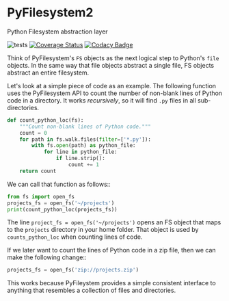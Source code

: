 PyFilesystem2
=============

Python Filesystem abstraction layer

![tests](https://travis-ci.org/PyFilesystem/pyfilesystem2.svg?branch=master) [![Coverage Status](https://coveralls.io/repos/github/PyFilesystem/pyfilesystem2/badge.svg)](https://coveralls.io/github/PyFilesystem/pyfilesystem2) [![Codacy Badge](https://api.codacy.com/project/badge/Grade/30ad6445427349218425d93886ade9ee)](https://www.codacy.com/app/will-mcgugan/pyfilesystem2?utm_source=github.com&amp;utm_medium=referral&amp;utm_content=PyFilesystem/pyfilesystem2&amp;utm_campaign=Badge_Grade)

Think of PyFilesystem's ``FS`` objects as the next logical step to
Python's ``file`` objects. In the same way that file objects abstract a
single file, FS objects abstract an entire filesystem.

Let's look at a simple piece of code as an example. The following function uses the PyFilesystem API to count the number of non-blank lines of Python code in a directory. It works *recursively*, so it will find ``.py`` files in all sub-directories.

```python
def count_python_loc(fs):
    """Count non-blank lines of Python code."""
    count = 0
    for path in fs.walk.files(filter=['*.py']):
        with fs.open(path) as python_file:
            for line in python_file:
                if line.strip():
                    count += 1
    return count
```

We can call that function as follows::

```python
from fs import open_fs
projects_fs = open_fs('~/projects')
print(count_python_loc(projects_fs))
```

The line ``project_fs = open_fs('~/projects')`` opens an FS object that maps to the ``projects`` directory in your home folder. That object is used by ``counts_python_loc`` when counting lines of code.

If we later want to count the lines of Python code in a zip file, then we can make the following change::

```python
projects_fs = open_fs('zip://projects.zip')
```

This works because PyFileystem provides a simple consistent interface to anything that resembles a collection of files and directories.

